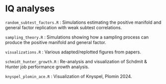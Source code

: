 # IQ analyses

`random_subtest_factors.R` : Simulations estimating the positive manifold and general factor replication with weak subtest correlations.

`sampling_theory.R` : Simulations showing how a sampling process can produce the positive manifold and general factor.

`visualizations.R` : Various adapted/replotted figures from papers.

`schmidt_hunter_growth.R` : Re-analysis and visualization of Schdmit & Hunter job performance growth analysis.

`knyspel_plomin_ace.R` : Visualization of Knyspel, Plomin 2024.